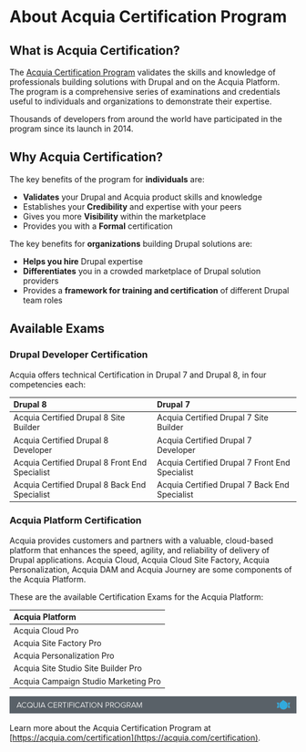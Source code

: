 # About Acquia Certification Program

## What is Acquia Certification?

The [Acquia Certification Program](https://www.acquia.com/customer-success/learning-services/acquia-certification-program-overview) validates the skills and knowledge of professionals building solutions with Drupal and on the Acquia Platform. The program is a comprehensive series of examinations and credentials useful to individuals and organizations to demonstrate their expertise.

Thousands of developers from around the world have participated in the program since its launch in 2014.

## Why Acquia Certification?

The key benefits of the program for **individuals** are:

* **Validates** your Drupal and Acquia product skills and knowledge
* Establishes your **Credibility** and expertise with your peers
* Gives you more **Visibility** within the marketplace
* Provides you with a **Formal** certification

The key benefits for **organizations** building Drupal solutions are:

* **Helps you hire** Drupal expertise
* **Differentiates** you in a crowded marketplace of Drupal solution providers
* Provides a **framework for training and certification** of different Drupal team roles

## Available Exams

### Drupal Developer Certification

Acquia offers technical Certification in Drupal 7 and Drupal 8, in four competencies each:

| Drupal 8 | Drupal 7 |
| :--- | :--- |
| Acquia Certified Drupal 8 Site Builder | Acquia Certified Drupal 7 Site Builder |
| Acquia Certified Drupal 8 Developer | Acquia Certified Drupal 7 Developer |
| Acquia Certified Drupal 8 Front End Specialist | Acquia Certified Drupal 7 Front End Specialist |
| Acquia Certified Drupal 8 Back End Specialist | Acquia Certified Drupal 7 Back End Specialist |

### Acquia Platform Certification

Acquia provides customers and partners with a valuable, cloud-based platform that enhances the speed, agility, and reliability of delivery of Drupal applications. Acquia Cloud, Acquia Cloud Site Factory, Acquia Personalization, Acquia DAM and Acquia Journey are some components of the Acquia Platform.

These are the available Certification Exams for the Acquia Platform:

| Acquia Platform |
| :--- |
| Acquia Cloud Pro |
| Acquia Site Factory Pro |
| Acquia Personalization Pro |
| Acquia Site Studio Site Builder Pro |
| Acquia Campaign Studio Marketing Pro |

![](.gitbook/assets/inner-page-footer.png)

Learn more about the Acquia Certification Program at [https://acquia.com/certification](https://acquia.com/certification).

